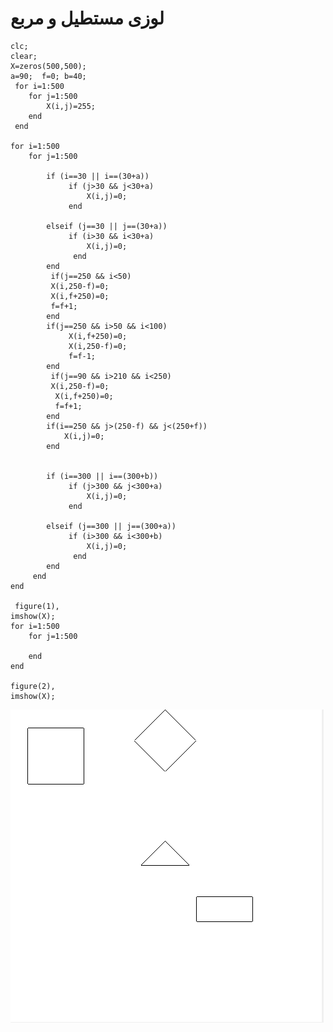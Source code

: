 # لوزی مستطیل و مربع
~~~
clc;
clear;
X=zeros(500,500);
a=90;  f=0; b=40;
 for i=1:500
    for j=1:500
        X(i,j)=255;
    end 
 end

for i=1:500
    for j=1:500
         
        if (i==30 || i==(30+a))
             if (j>30 && j<30+a)
                 X(i,j)=0;
             end
       
        elseif (j==30 || j==(30+a))
             if (i>30 && i<30+a)
                 X(i,j)=0;
              end
        end 
         if(j==250 && i<50)
         X(i,250-f)=0;
         X(i,f+250)=0;
         f=f+1;
        end
        if(j==250 && i>50 && i<100)
             X(i,f+250)=0;
             X(i,250-f)=0;
             f=f-1;
        end
         if(j==90 && i>210 && i<250)
         X(i,250-f)=0;
          X(i,f+250)=0;
          f=f+1;
        end
        if(i==250 && j>(250-f) && j<(250+f))
            X(i,j)=0;
        end
        
        
        if (i==300 || i==(300+b))
             if (j>300 && j<300+a)
                 X(i,j)=0;
             end
       
        elseif (j==300 || j==(300+a))
             if (i>300 && i<300+b)
                 X(i,j)=0;
              end
        end
     end
end
    
 figure(1),
imshow(X);
for i=1:500
    for j=1:500
        
    end
end

figure(2),
imshow(X);
~~~
![camelCase](https://github.com/semnan-university-ai/image-processing-class/blob/main/excersiecs/sajad-beep/7/%D8%AE%D8%B1%D9%88%D8%AC%DB%8C%20%D8%AA%D9%85%D8%B1%DB%8C%D9%86%207.PNG)
